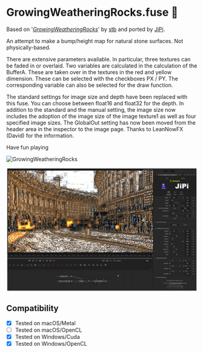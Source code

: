GrowingWeatheringRocks.fuse :hammer:
===========

Based on '_[GrowingWeatheringRocks](https://www.shadertoy.com/view/ftSSDy)_' by [stb](https://www.shadertoy.com/user/stb) and ported by [JiPi](../../Site/Profiles/JiPi.md).

An attempt to make a bump/height map for natural stone surfaces. Not physically-based.

There are extensive parameters available. In particular, three textures can be faded in or overlaid. Two variables are calculated in the calculation of the BufferA. These are taken over in the textures in the red and yellow dimension. These can be selected with the checkboxes PX / PY. The corresponding variable can also be selected for the draw function.

The standard settings for image size and depth have been replaced with this fuse. You can choose between float16 and float32 for the depth. In addition to the standard and the manual setting, the image size now includes the adoption of the image size of the image texture1 as well as four specified image sizes. The GlobalOut setting has now been moved from the header area in the inspector to the image page. Thanks to LeanNowFX (David) for the information.

Have fun playing

![GrowingWeatheringRocks](https://user-images.githubusercontent.com/78935215/128998614-85759f48-e57a-4021-aebd-10a3bf5c138c.gif)


[![GrowingWeatheringRocks](GrowingWeatheringRocks.png)](GrowingWeatheringRocks.fuse)



## Compatibility
- [x] Tested on macOS/Metal
- [ ] Tested on macOS/OpenCL
- [x] Tested on Windows/Cuda
- [x] Tested on Windows/OpenCL
